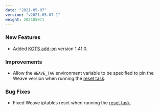 ```yaml
---
date: "2021-05-07"
version: "v2021.05.07-1"
weight: 202105071
---
```


### <span class="label label-green">New Features</span>
- Added [KOTS add-on](/docs/add-ons/kotsadm) version 1.41.0.

### <span class="label label-blue">Improvements</span>
- Allow the `WEAVE_TAG` environment variable to be specified to pin the Weave version when running the [reset task](/docs/install-with-kurl/adding-nodes#resetting-a-node).

### <span class="label label-orange">Bug Fixes</span>
- Fixed Weave iptables reset when running the [reset task](/docs/install-with-kurl/adding-nodes#resetting-a-node).
